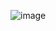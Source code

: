 ![image](https://github.com/Khadijanacer1/alx-system_engineering-devops/assets/125473975/dbc41a4a-0f33-488b-95aa-cfe3204643c0)
